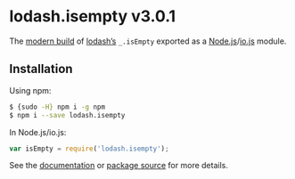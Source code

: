 # lodash.isempty v3.0.1

The [modern build](https://github.com/lodash/lodash/wiki/Build-Differences) of [lodash’s](https://lodash.com/) `_.isEmpty` exported as a [Node.js](http://nodejs.org/)/[io.js](https://iojs.org/) module.

## Installation

Using npm:

```bash
$ {sudo -H} npm i -g npm
$ npm i --save lodash.isempty
```

In Node.js/io.js:

```js
var isEmpty = require('lodash.isempty');
```

See the [documentation](https://lodash.com/docs#isEmpty) or [package source](https://github.com/lodash/lodash/blob/3.0.1-npm-packages/lodash.isempty) for more details.
